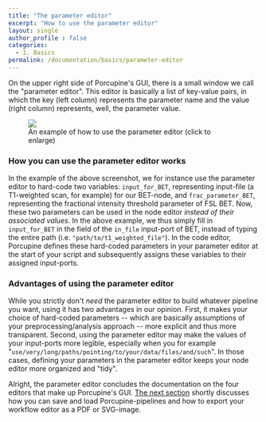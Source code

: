 ```yaml
---
title: "The parameter editor"
excerpt: "How to use the parameter editor"
layout: single
author_profile : false
categories:
  - 1. Basics
permalink: /documentation/basics/parameter-editor
---
```


On the upper right side of Porcupine's GUI, there is a small window we call
the "parameter editor". This editor is basically a list of key-value pairs,
in which the key (left column) represents the parameter name and the value (right column)
represents, well, the parameter value.

<figure>
	<a href="{{ site.url }}{{ site.baseurl }}/documentation/images/parameter_editor_edited.png"><img
    src="{{ site.url }}{{ site.baseurl }}/{{ example_path }}/documentation/images/parameter_editor_edited.png"></a>
	<figcaption>An example of how to use the parameter editor (click to enlarge)</figcaption>
</figure>

### How you can use the parameter editor works
In the example of the above screenshot, we for instance use the parameter editor
to hard-code two variables: `input_for_BET`, representing input-file (a T1-weighted scan, for example) for our
BET-node, and `frac_parameter_BET`, representing the fractional intensity threshold
parameter of FSL BET. Now, these two parameters can be used in the node editor
*instead of their associated values*. In the above example, we thus simply fill
in `input_for_BET` in the field of the `in_file` input-port of BET, instead of
typing the entire path (i.e. `"path/to/t1_weighted_file"`). In the code editor,
Porcupine defines these hard-coded parameters in your parameter editor at the
start of your script and subsequently assigns these variables to their assigned
input-ports.

### Advantages of using the parameter editor
While you strictly don't *need* the parameter editor to build whatever pipeline
you want, using it has two advantages in our opinion. First, it makes your choice
of hard-coded parameters -- which are basically assumptions of your preprocessing/analysis approach --
more explicit and thus more transparent. Second, using the parameter editor may
make the values of your input-ports more legible, especially when you for example
"`use/very/long/paths/pointing/to/your/data/files/and/such`". In those cases,
defining your parameters in the parameter editor keeps your node editor more organized
and "tidy".

Alright, the parameter editor concludes the documentation on the four editors
that make up Porcupine's GUI. [The next section](/Porcupine/documentation/basics/saving-and-loading)
shortly discusses how you can save and load Porcupine-pipelines and how to
export your workflow editor as a PDF or SVG-image.
